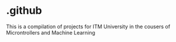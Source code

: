 # .github
This is a compilation of projects for ITM University in the cousers of Microntrollers and Machine Learning
